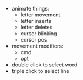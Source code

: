 - animate things:
  - letter movement
  - letter inserts
  - letter deletes
  - cursor blinking
  - cursor pos
- movement modifiers:
  - cmd
  - opt
- double click to select word
- triple click to select line
